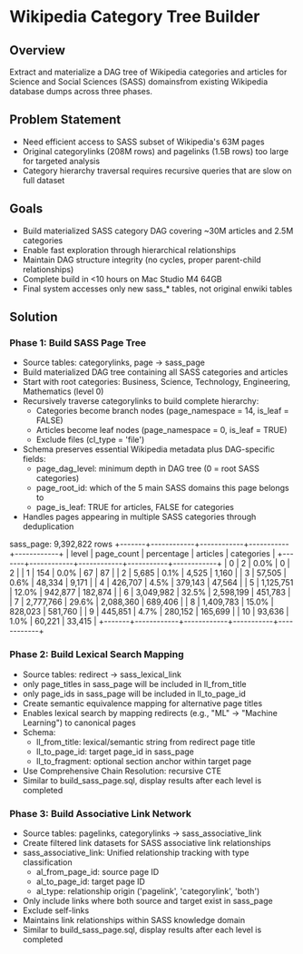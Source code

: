 # Wikipedia Category Tree Builder

## Overview
Extract and materialize a DAG tree of Wikipedia categories and articles for Science and Social Sciences (SASS) domainsfrom existing Wikipedia database dumps across three phases.

## Problem Statement
- Need efficient access to SASS subset of Wikipedia's 63M pages
- Original categorylinks (208M rows) and pagelinks (1.5B rows) too large for targeted analysis  
- Category hierarchy traversal requires recursive queries that are slow on full dataset

## Goals
- Build materialized SASS category DAG covering ~30M articles and 2.5M categories
- Enable fast exploration through hierarchical relationships
- Maintain DAG structure integrity (no cycles, proper parent-child relationships)
- Complete build in <10 hours on Mac Studio M4 64GB
- Final system accesses only new sass_* tables, not original enwiki tables

## Solution

### Phase 1: Build SASS Page Tree
- Source tables: categorylinks, page → sass_page
- Build materialized DAG tree containing all SASS categories and articles
- Start with root categories: Business, Science, Technology, Engineering, Mathematics (level 0)
- Recursively traverse categorylinks to build complete hierarchy:
  - Categories become branch nodes (page_namespace = 14, is_leaf = FALSE)
  - Articles become leaf nodes (page_namespace = 0, is_leaf = TRUE)  
  - Exclude files (cl_type = 'file')
- Schema preserves essential Wikipedia metadata plus DAG-specific fields:
  - page_dag_level: minimum depth in DAG tree (0 = root SASS categories)
  - page_root_id: which of the 5 main SASS domains this page belongs to
  - page_is_leaf: TRUE for articles, FALSE for categories
- Handles pages appearing in multiple SASS categories through deduplication

sass_page: 9,392,822 rows
+-------+------------+------------+-----------+------------+
| level | page_count | percentage | articles  | categories |
+-------+------------+------------+-----------+------------+
|     0 | 2          | 0.0%       | 0         | 2          |
|     1 | 154        | 0.0%       | 67        | 87         |
|     2 | 5,685      | 0.1%       | 4,525     | 1,160      |
|     3 | 57,505     | 0.6%       | 48,334    | 9,171      |
|     4 | 426,707    | 4.5%       | 379,143   | 47,564     |
|     5 | 1,125,751  | 12.0%      | 942,877   | 182,874    |
|     6 | 3,049,982  | 32.5%      | 2,598,199 | 451,783    |
|     7 | 2,777,766  | 29.6%      | 2,088,360 | 689,406    |
|     8 | 1,409,783  | 15.0%      | 828,023   | 581,760    |
|     9 | 445,851    | 4.7%       | 280,152   | 165,699    |
|    10 | 93,636     | 1.0%       | 60,221    | 33,415     |
+-------+------------+------------+-----------+------------+

### Phase 2: Build Lexical Search Mapping  
- Source tables: redirect → sass_lexical_link
 - only page_titles in sass_page will be included in ll_from_title
 - only page_ids in sass_page will be included in ll_to_page_id  
- Create semantic equivalence mapping for alternative page titles
- Enables lexical search by mapping redirects (e.g., "ML" → "Machine Learning") to canonical pages
- Schema:
  - ll_from_title: lexical/semantic string from redirect page title
  - ll_to_page_id: target page_id in sass_page
  - ll_to_fragment: optional section anchor within target page
- Use Comprehensive Chain Resolution: recursive CTE
- Similar to build_sass_page.sql, display results after each level is completed

### Phase 3: Build Associative Link Network
- Source tables: pagelinks, categorylinks → sass_associative_link
- Create filtered link datasets for SASS associative link relationships
- sass_associative_link: Unified relationship tracking with type classification
  - al_from_page_id: source page ID
  - al_to_page_id: target page ID
  - al_type: relationship origin ('pagelink', 'categorylink', 'both')
- Only include links where both source and target exist in sass_page
- Exclude self-links
- Maintains link relationships within SASS knowledge domain
- Similar to build_sass_page.sql, display results after each level is completed

